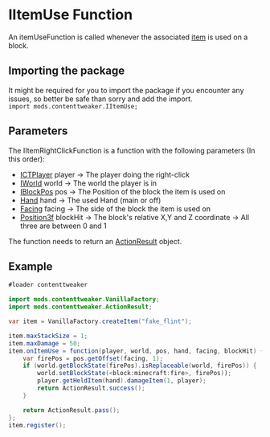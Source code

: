 # IItemUse Function
An itemUseFunction is called whenever the associated [item](/Mods/ContentTweaker/Vanilla/Creatable_Content/Item) is used on a block.


## Importing the package
It might be required for you to import the package if you encounter any issues, so better be safe than sorry and add the import.  
`import mods.contenttweaker.IItemUse;` 


## Parameters
The IItemRightClickFunction is a function with the following parameters (In this order):

- [ICTPlayer](/Mods/ContentTweaker/Vanilla/Types/Player/ICTPlayer) player → The player doing the right-click
- [IWorld](/Mods/ContentTweaker/Vanilla/Types/World/IWorld) world → The world the player is in
- [IBlockPos](/Mods/ContentTweaker/Vanilla/Types/Block/IBlockPos) pos → The Position of the block the item is used on
- [Hand](/Mods/ContentTweaker/Vanilla/Types/Player/Hand) hand → The used Hand (main or off)
- [Facing](/Mods/ContentTweaker/Vanilla/Types/Block/Facing) facing → The side of the block the item is used on
- [Position3f](/Vanilla/Utils/Position3f) blockHit → The block's relative X,Y and Z coordinate → All three are between 0 and 1

The function needs to return an [ActionResult](/Mods/ContentTweaker/Vanilla/Advanced_Functionality/ActionResult) object.

## Example
```JAVA
#loader contenttweaker

import mods.contenttweaker.VanillaFactory;
import mods.contenttweaker.ActionResult;

var item = VanillaFactory.createItem("fake_flint");

item.maxStackSize = 1;
item.maxDamage = 50;
item.onItemUse = function(player, world, pos, hand, facing, blockHit) {
    var firePos = pos.getOffset(facing, 1);
    if (world.getBlockState(firePos).isReplaceable(world, firePos)) {
        world.setBlockState(<block:minecraft:fire>, firePos));
        player.getHeldItem(hand).damageItem(1, player);
        return ActionResult.success();
    }

    return ActionResult.pass();
};
item.register();
```